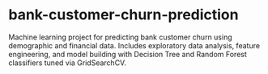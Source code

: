 # bank-customer-churn-prediction
Machine learning project for predicting bank customer churn using demographic and financial data. Includes exploratory data analysis, feature engineering, and model building with Decision Tree and Random Forest classifiers tuned via GridSearchCV.
